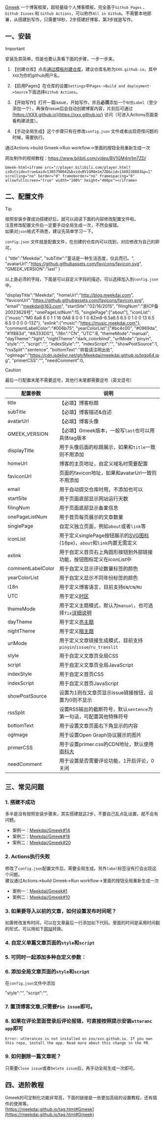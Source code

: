 [Gmeek](https://github.com/Meekdai/Gmeek) 一个博客框架，超轻量级个人博客模板，完全基于`Github Pages` 、 `Github Issues` 和 `Github Actions`，可以称作`All in Github`。不需要本地部署，从搭建到写作，只需要18秒，2步搭建好博客，第3步就是写作。

## 一、安装

Important

安装及其简单，但是也要认真看下面的步骤，一步一步来。

1.  【创建仓库】点击[通过模板创建仓库](https://github.com/new?template_name=Gmeek-template&template_owner=Meekdai)，建议仓库名称为`XXX.github.io`，其中`XXX`为你的github用户名。
    
2.  【启用Pages】在仓库的设置`Settings`中`Pages->Build and deployment->Source`下面选择`Github Actions`。
    
3.  【开始写作】打开一篇issue，开始写作，并且**必须**添加一个`标签Label`（至少添加一个），再保存issue后会自动创建博客内容，片刻后可通过[https://XXX.github.io](https://xxx.github.io/) 访问（可进入Actions页面查看构建进度）。
    
4.  【手动全局生成】这个步骤只有在修改`config.json` 文件或者出现奇怪问题的时候，需要执行。
    

通过Actions\->build Gmeek\->Run workflow\->里面的按钮全局重新生成一次

网友制作的视频教程：https://www.bilibili.com/video/BV1GM4m1m7ZD/

`Gmeek-html<iframe src="//player.bilibili.com/player.html?isOutside=true&aid=1305790042&bvid=BV1GM4m1m7ZD&cid=1588230883&p=1" scrolling="no" border="0" frameborder="no" framespacing="0" allowfullscreen="true" width="100%" height="460px"></iframe>`

## 二、配置文件

Tip

按照安装步骤成功搭建好后，就可以阅读下面的内容修改配置文件啦。  
注意修改配置文件后一定要手动全局生成一次，不然会报错。  
如果对`json`格式不熟悉，建议先简单学习一下。

`config.json` 文件就是配置文件，在创建的仓库内可以找到，对应修改为自己的即可。

{
    "title":"Meekdai",
    "subTitle":"童话是一种生活态度，仅此而已。",
    "avatarUrl":"https://github.githubassets.com/favicons/favicon.svg",
    "GMEEK\_VERSION":"last"
}

以上是必须的字段，下面是可以自定义字段的描述，可以选择加入到`config.json`中。

"displayTitle":"Meekdai",
"homeUrl":"http://blog.meekdai.com",
"faviconUrl":"https://github.githubassets.com/favicons/favicon.svg",
"email":"meekdai@163.com",
"startSite":"02/16/2015",
"filingNum":"浙ICP备20023628号",
"onePageListNum":15,
"singlePage":\["about"\],
"iconList":{"music":"M0 8a8 8 0 1 1 16 0A8 8 0 0 1 0 8Zm8-6.5a6.5 6.5 0 1 0 0 13 6.5 6.5 0 0 0 0-13Z"},
"exlink":{"music":"https://music.meekdai.com"},
"commentLabelColor":"#006b75",
"yearColorList":\["#bc4c00", "#0969da", "#1f883d", "#A333D0"\],
"i18n":"CN",
"UTC":8,
"themeMode":"manual",
"dayTheme":"light",
"nightTheme":"dark\_colorblind",
"urlMode":"pinyin",
"style":"",
"script":"",
"indexStyle":"",
"indexScript":"",
"showPostSource":1,
"rssSplit":"sentence",
"bottomText":"转载请注明出处",
"ogImage":"https://cdn.jsdelivr.net/gh/Meekdai/meekdai.github.io/logo64.jpg",
"primerCSS":"<link href='https://mirrors.sustech.edu.cn/cdnjs/ajax/libs/Primer/21.0.7/primer.css' rel='stylesheet' />",
"needComment":0,

Caution

最后一行配置末尾不需要逗号，其他行末尾都需要逗号（英文逗号）

| **配置参数** | **说明** |
| --- | --- |
| title | 【必填】博客标题 |
| subTitle | 【必填】博客描述&自述 |
| avatarUrl | 【必填】博客头像 |
| GMEEK\_VERSION | 【必填】Gmeek版本，一般写`last`也可以用具体tag版本 |
| displayTitle | 用于头像后面的标题展示，如果和`title`一致则不用添加 |
| homeUrl | 博客的主页地址，自定义域名时需要配置 |
| faviconUrl | 页面的favicon地址，如果和avatarUrl一致则不用添加 |
| email | 用于自动提交仓库时用，不添加也可以 |
| startSite | 用于页面底部显示网站运行天数 |
| filingNum | 用于页面底部显示备案信息 |
| onePageListNum | 用于首页每页展示的文章数量 |
| singlePage | 自定义独立页面，例如`about`或者`link`等 |
| iconList | 用于定义singlePage按钮展示的[SVG图标](https://primer.style/foundations/icons/#16px) (16px)，`about`和`link`内置无需定义 |
| exlink | 用于自定义首页右上角圆形按钮到外部链接功能，按钮图标定义在iconList中 |
| commentLabelColor | 用于自定义显示评论数量标签的颜色 |
| yearColorList | 用于自定义显示不同年份标签的颜色 |
| i18n | 用于定义博客语言，目前支持`EN`/`CN`/`RU` |
| UTC | 用于定义[时区](https://en.wikipedia.org/wiki/List_of_UTC_offsets) |
| themeMode | 用于定义主题模式，默认为`manual`，也可选择`fix`[详细说明](https://blog.meekdai.com/post/%E3%80%90Gmeek-jin-jie-%E3%80%91-liang-an-zhu-ti-pei-zhi-fang-shi.html) |
| dayTheme | 用于定义[亮主题](https://github.com/settings/appearance) |
| nightTheme | 用于定义[暗主题](https://github.com/settings/appearance) |
| urlMode | 用于定义文章链接生成模式，目前支持`pinyin`/`issue`/`ru_translit` |
| style | 用于自定义文章页全局CSS |
| script | 用于自定义文章页全局JavaScript |
| indexStyle | 用于自定义首页CSS |
| indexScript | 用于自定义首页JavaScript |
| showPostSource | 设置为1则在文章页显示issue链接按钮，设置为0则不显示 |
| rssSplit | 设置RSS输出的截断符号，默认`sentence`为第一句话，可配置其他特殊符号 |
| bottomText | 用于设置文章页面右下角显示的内容 |
| ogImage | 用于设置Open Graph协议展示的图片 |
| primerCSS | 用于设置primer.css的CDN地址，默认使用[南科大](https://mirrors.sustech.edu.cn/cdnjs/ajax/libs/Primer/21.0.7/primer.css) |
| needComment | 用于设置是否需要评论功能，1开启评论，0关闭 |

## 三、常见问题

### 1\. 搭建不成功

多半是没有按照安装步骤来，其实搭建就这2步，不要自己乱点乱设置，就不会有问题。

+   案例一：[Meekdai/Gmeek#14](https://github.com/Meekdai/Gmeek/issues/14)
+   案例二：[Meekdai/Gmeek#18](https://github.com/Meekdai/Gmeek/issues/18)
+   案例二：[Meekdai/Gmeek#20](https://github.com/Meekdai/Gmeek/issues/20)

### 2\. Actions执行失败

修改了`config.json`配置文件后，需要全局生成。另外`label`标签没有打会出现这个问题。  
建议通过Actions->build Gmeek->Run workflow->里面的按钮全局重新生成一次

+   案例一：[Meekdai/Gmeek#1](https://github.com/Meekdai/Gmeek/issues/1)
+   案例二：[Meekdai/Gmeek#10](https://github.com/Meekdai/Gmeek/issues/10)

### 3\. 如果要导入以前的文章，如何设置发布时间呢？

如需修改发布时间，可以在文章最后一行添加如下代码。里面的时间是采用时间戳的形式，可以用如下[网站](https://tool.lu/timestamp)转换。

<!-- ##{"timestamp":1490764800}## -->

### 4\. 自定义单篇文章页面的`style`和`script`

<!-- ##{"style":"<style>#postBody{font-size:20px}</style>"}## -->

<!-- ##{"script":"<script async src='//busuanzi.ibruce.info/busuanzi/2.3/busuanzi.pure.mini.js'></script>"}## -->

### 5\. 可同时一起添加多种自定义参数：

<!-- ##{"script":"<script async src='//busuanzi.ibruce.info/busuanzi/2.3/busuanzi.pure.mini.js'></script>","style":"<style>#postBody{font-size:20px}</style>","timestamp":1490764800}## -->

### 6\. 添加全局文章页面的`style`和`script`

在`config.json`文件中添加

"style":"<style>#postBody{font-size:20px}</style>",
"script":"<script async src='//busuanzi.ibruce.info/busuanzi/2.3/busuanzi.pure.mini.js'></script>",

### 7\. 置顶博客文章,只需要`Pin issue`即可。

### 8\. 如果在评论里面登录后评论报错，可直接按照提示安装`utteranc app`即可

```auto
Error: utterances is not installed on xxx/xxx.github.io. If you own this repo, install the app. Read more about this change in the PR.
```

### 9\. 如何删除一篇文章呢？

只需要`Close issue`或者`Delete issue`后，再手动全局生成一次即可。

## 四、进阶教程

Gmeek的可定制化功能非常高，下面的链接是一些更加高级的设置教程，还有插件的使用等。  
[https://meekdai.github.io/tag.html#Gmeek](https://meekdai.github.io/tag.html#Gmeek)